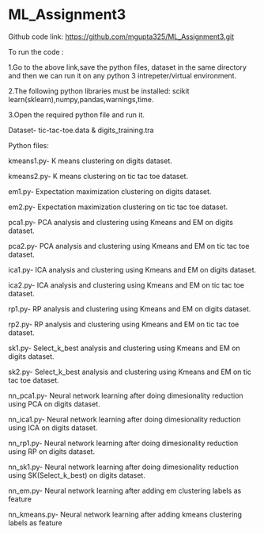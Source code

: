 # ML_Assignment3

Github code link: https://github.com/mgupta325/ML_Assignment3.git



To run the code :



1.Go to the above link,save the python files, dataset in the same directory and then we can run it on any python 3 intrepeter/virtual environment.



2.The following python libraries must be installed: scikit learn(sklearn),numpy,pandas,warnings,time.



3.Open the required python file and run it.



Dataset- tic-tac-toe.data & digits_training.tra



Python files: 

kmeans1.py- K means clustering on digits dataset.

kmeans2.py- K means clustering on tic tac toe dataset.

em1.py- Expectation maximization clustering on digits dataset.

em2.py- Expectation maximization clustering on tic tac toe dataset.

pca1.py- PCA  analysis and clustering using Kmeans and EM on digits dataset.

pca2.py- PCA  analysis and clustering using Kmeans and EM on tic tac toe dataset.

ica1.py- ICA  analysis and clustering using Kmeans and EM on digits dataset.

ica2.py- ICA  analysis and clustering using Kmeans and EM on tic tac toe dataset.

rp1.py- RP  analysis and clustering using Kmeans and EM on digits dataset.

rp2.py- RP analysis and clustering using Kmeans and EM on tic tac toe dataset.

sk1.py- Select_k_best analysis and clustering using Kmeans and EM on digits dataset.

sk2.py- Select_k_best analysis and clustering using Kmeans and EM on tic tac toe dataset.

nn_pca1.py- Neural network learning after doing dimesionality reduction using PCA on digits dataset.

nn_ica1.py- Neural network learning after doing dimesionality reduction using ICA on digits dataset.

nn_rp1.py- Neural network learning after doing dimesionality reduction using RP on digits dataset.

nn_sk1.py- Neural network learning after doing dimesionality reduction using SK(Select_k_best) on digits dataset.

nn_em.py- Neural network learning after adding em clustering labels as feature

nn_kmeans.py- Neural network learning after adding kmeans clustering labels as feature


